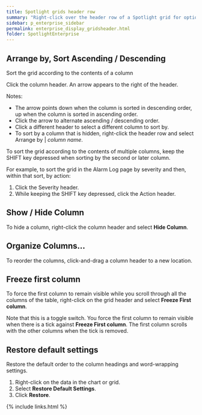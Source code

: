 ```yaml
---
title: Spotlight grids header row
summary: "Right-click over the header row of a Spotlight grid for options."
sidebar: p_enterprise_sidebar
permalink: enterprise_display_gridsheader.html
folder: SpotlightEnterprise
---
```



## Arrange by, Sort Ascending / Descending

Sort the grid according to the contents of a column

Click the column header. An arrow appears to the right of the header.

 Notes:

*  The arrow points down when the column is sorted in descending order, up when the column is sorted in ascending order.
*  Click the arrow to alternate ascending / descending order.
*  Click a different header to select a different column to sort by.
*  To sort by a column that is hidden, right-click the header row and select Arrange by \| *column name*.


To sort the grid according to the contents of multiple columns, keep the SHIFT key depressed when sorting by the second or later column.

For example, to sort the grid in the Alarm Log page by severity and then, within that sort, by action:

1. Click the Severity header.
2. While keeping the SHIFT key depressed, click the Action header.


## Show / Hide Column

To hide a column, right-click the column header and select **Hide Column**.



## Organize Columns…

To reorder the columns, click-and-drag a column header to a new location.



## Freeze first column

To force the first column to remain visible  while you scroll through all the columns of the table, right-click on the grid header and select **Freeze First column**.

Note that this is a toggle switch. You force the first column to remain visible when there is a tick against  **Freeze First column**. The first column scrolls with the other columns when the tick is removed.



## Restore default settings

Restore the default order to the column headings and word-wrapping settings.

1. Right-click on the data in the chart or grid.
2. Select **Restore Default Settings**.
3. Click **Restore**.

{% include links.html %}
